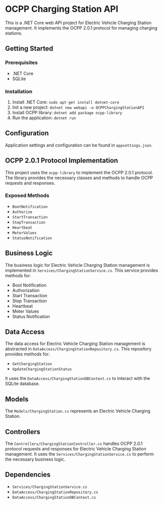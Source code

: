 OCPP Charging Station API
=========================

This is a .NET Core web API project for Electric Vehicle Charging Station management. It implements the OCPP 2.0.1 protocol for managing charging stations.

Getting Started
---------------

### Prerequisites

* .NET Core
* SQLite

### Installation

1. Install .NET Core: `sudo apt-get install dotnet-core`
2. Init a new project: `dotnet new webapi -o OCPPChargingStationAPI`
3. Install OCPP library: `dotnet add package ocpp-library`
4. Run the application: `dotnet run`

Configuration
-------------

Application settings and configuration can be found in `appsettings.json`.

OCPP 2.0.1 Protocol Implementation
--------------------------------

This project uses the `ocpp-library` to implement the OCPP 2.0.1 protocol. The library provides the necessary classes and methods to handle OCPP requests and responses.

### Exposed Methods

* `BootNotification`
* `Authorize`
* `StartTransaction`
* `StopTransaction`
* `Heartbeat`
* `MeterValues`
* `StatusNotification`

Business Logic
-------------

The business logic for Electric Vehicle Charging Station management is implemented in `Services/ChargingStationService.cs`. This service provides methods for:

* Boot Notification
* Authorization
* Start Transaction
* Stop Transaction
* Heartbeat
* Meter Values
* Status Notification

Data Access
----------

The data access for Electric Vehicle Charging Station management is abstracted in `DataAccess/ChargingStationRepository.cs`. This repository provides methods for:

* `GetChargingStation`
* `UpdateChargingStationStatus`

It uses the `DataAccess/ChargingStationDBContext.cs` to interact with the SQLite database.

Models
------

The `Models/ChargingStation.cs` represents an Electric Vehicle Charging Station.

Controllers
------------

The `Controllers/ChargingStationController.cs` handles OCPP 2.0.1 protocol requests and responses for Electric Vehicle Charging Station management. It uses the `Services/ChargingStationService.cs` to perform the necessary business logic.

Dependencies
------------

* `Services/ChargingStationService.cs`
* `DataAccess/ChargingStationRepository.cs`
* `DataAccess/ChargingStationDBContext.cs`